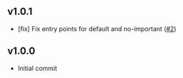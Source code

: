 ## v1.0.1
- [fix] Fix entry points for default and no-important ([#2](https://github.com/airbnb/react-with-styles-interface-amp-aphrodite/pull/2))

## v1.0.0
- Initial commit
